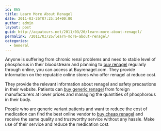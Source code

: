 ```yaml
---
id: 865
title: Learn More About Renagel
date: 2011-03-26T07:25:14+00:00
author: admin
layout: post
guid: http://aquatours.net/2011/03/26/learn-more-about-renagel/
permalink: /2011/03/26/learn-more-about-renagel/
categories:
  - General
---
```

Anyone is suffering from chronic renal problems and need to stable level of phosphorus in their bloodstream and planning to [buy renagel](http://www.buyrenagel.com/) regularly through online, you can access at Buyrenagel.com. They provide information on the reputable online stores who offer renagel at reduce cost.

They provide the relevant information about renagel and safety precautions in their website. Patients can [buy generic renagel](http://www.buyrenagel.com/buy-generic-renagel/) from foreign manufacturers at lower prices and managing the quantities of phosphorous in their body.

People who are generic variant patients and want to reduce the cost of medication can find the best online vendor to [buy cheap renagel](http://www.buyrenagel.com/buy-cheap-renagel/) and receive the same quality and trustworthy service without any hassle. Make use of their service and reduce the medication cost.
